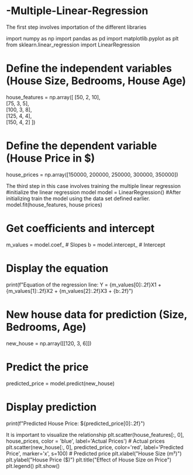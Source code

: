 # -Multiple-Linear-Regression
The first step involves importation of the different libraries 

import numpy as np
import pandas as pd
import matplotlib.pyplot as plt
from sklearn.linear_regression import LinearRegression

# Define the independent variables (House Size, Bedrooms, House Age)
house_features = np.array([
    [50, 2, 10],  
    [75, 3, 5],  
    [100, 3, 8],  
    [125, 4, 4],  
    [150, 4, 2]
])
# Define the dependent variable (House Price in $)
house_prices = np.array([150000, 200000, 250000, 300000, 350000])

The third step in this case involves training the multiple linear regression
#initialize the linear regression model 
model = LinearRegression()
#After initializing train the model using the data set defined earlier. 
model.fit(house_features, house prices)

# Get coefficients and intercept
m_values = model.coef_  # Slopes
b = model.intercept_  # Intercept
# Display the equation
print(f"Equation of the regression line: Y = {m_values[0]:.2f}X1 + {m_values[1]:.2f}X2 + {m_values[2]:.2f}X3 + {b:.2f}")


# New house data for prediction (Size, Bedrooms, Age)
new_house = np.array([[120, 3, 6]])
# Predict the price
predicted_price = model.predict(new_house)
# Display prediction
print(f"Predicted House Price: ${predicted_price[0]:.2f}")

It is important to visualize the relationship
plt.scatter(house_features[:, 0], house_prices, color = 'blue', label='Actual Prices')  # Actual prices
plt.scatter(new_house[:, 0], predicted_price, color='red', label='Predicted Price', marker='x', s=100)  # Predicted price
plt.xlabel("House Size (m²)")
plt.ylabel("House Price ($)")
plt.title("Effect of House Size on Price")
plt.legend()
plt.show()
